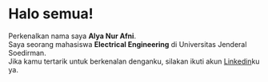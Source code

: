 # Halo semua! 

Perkenalkan nama saya **Alya Nur Afni**.\
Saya seorang mahasiswa **Electrical Engineering** di Universitas Jenderal Soedirman.\
Jika kamu tertarik untuk berkenalan denganku, silakan ikuti akun [Linkedin](https://www.linkedin.com/in/alyanurfn/)ku ya.
